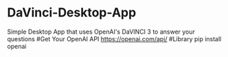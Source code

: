 # DaVinci-Desktop-App
Simple Desktop App that uses OpenAI's DaVINCI 3 to answer your questions
#Get Your OpenAI API
https://openai.com/api/
#Library
pip install openai

